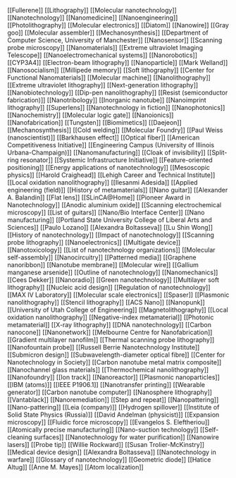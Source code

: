 [[Fullerene]]
[[Lithography]]
[[Molecular nanotechnology]]
[[Nanotechnology]]
[[Nanomedicine]]
[[Nanoengineering]]
[[Photolithography]]
[[Molecular electronics]]
[[Diatom]]
[[Nanowire]]
[[Gray goo]]
[[Molecular assembler]]
[[Mechanosynthesis]]
[[Department of Computer Science, University of Manchester]]
[[Nanosensor]]
[[Scanning probe microscopy]]
[[Nanomaterials]]
[[Extreme ultraviolet Imaging Telescope]]
[[Nanoelectromechanical systems]]
[[Nanorobotics]]
[[CYP3A4]]
[[Electron-beam lithography]]
[[Nanoparticle]]
[[Mark Welland]]
[[Nanosocialism]]
[[Millipede memory]]
[[Soft lithography]]
[[Center for Functional Nanomaterials]]
[[Molecular machine]]
[[Nanolithography]]
[[Extreme ultraviolet lithography]]
[[Next-generation lithography]]
[[Nanobiotechnology]]
[[Dip-pen nanolithography]]
[[Resist (semiconductor fabrication)]]
[[Nanotribology]]
[[Inorganic nanotube]]
[[Nanoimprint lithography]]
[[Superlens]]
[[Nanotechnology in fiction]]
[[Nanophotonics]]
[[Nanochemistry]]
[[Molecular logic gate]]
[[Nanoionics]]
[[Nanofabrication]]
[[Tungsten]]
[[Biomimetics]]
[[Daejeon]]
[[Mechanosynthesis]]
[[Cold welding]]
[[Molecular Foundry]]
[[Paul Weiss (nanoscientist)]]
[[Barkhausen effect]]
[[Optical fiber]]
[[American Competitiveness Initiative]]
[[Engineering Campus (University of Illinois Urbana-Champaign)]]
[[Nanomanufacturing]]
[[Cloak of invisibility]]
[[Split-ring resonator]]
[[Systemic Infrastructure Initiative]]
[[Feature-oriented positioning]]
[[Energy applications of nanotechnology]]
[[Mesoscopic physics]]
[[Harold Craighead]]
[[Lehigh Career and Technical Institute]]
[[Local oxidation nanolithography]]
[[Ilesanmi Adesida]]
[[Applied engineering (field)]]
[[History of metamaterials]]
[[Nano guitar]]
[[Alexander A. Balandin]]
[[Flat lens]]
[[SLinCA@Home]]
[[Pioneer Award in Nanotechnology]]
[[Anodic aluminium oxide]]
[[Scanning electrochemical microscopy]]
[[List of guitars]]
[[Nano/Bio Interface Center]]
[[Nano manufacturing]]
[[Portland State University College of Liberal Arts and Sciences]]
[[Paulo Lozano]]
[[Alexandra Boltasseva]]
[[Lu Shin Wong]]
[[History of nanotechnology]]
[[Impact of nanotechnology]]
[[Scanning probe lithography]]
[[Nanoelectronics]]
[[Multigate device]]
[[Nanotoxicology]]
[[List of nanotechnology organizations]]
[[Molecular self-assembly]]
[[Nanocircuitry]]
[[Patterned media]]
[[Graphene nanoribbon]]
[[Nanotube membrane]]
[[Molecular wire]]
[[Gallium manganese arsenide]]
[[Outline of nanotechnology]]
[[Nanomechanics]]
[[Cees Dekker]]
[[Nanoradio]]
[[Green nanotechnology]]
[[Multilayer soft lithography]]
[[Nucleic acid design]]
[[Regulation of nanotechnology]]
[[MAX IV Laboratory]]
[[Molecular scale electronics]]
[[Spaser]]
[[Plasmonic nanolithography]]
[[Stencil lithography]]
[[ACS Nano]]
[[Nanopunk]]
[[University of Utah College of Engineering]]
[[Magnetolithography]]
[[Local oxidation nanolithography]]
[[Negative-index metamaterial]]
[[Photonic metamaterial]]
[[X-ray lithography]]
[[DNA nanotechnology]]
[[Carbon nanocone]]
[[Nanonetwork]]
[[Melbourne Centre for Nanofabrication]]
[[Gradient multilayer nanofilm]]
[[Thermal scanning probe lithography]]
[[Nanofountain probe]]
[[Russell Berrie Nanotechnology Institute]]
[[Submicron design]]
[[Subwavelength-diameter optical fibre]]
[[Center for Nanotechnology in Society]]
[[Carbon nanotube metal matrix composite]]
[[Nanochannel glass materials]]
[[Thermochemical nanolithography]]
[[Nanofoundry]]
[[Ion track]]
[[Nanoreactor]]
[[Plasmonic nanoparticles]]
[[IBM (atoms)]]
[[IEEE P1906.1]]
[[Nanotransfer printing]]
[[Wearable generator]]
[[Carbon nanotube computer]]
[[Nanosphere lithography]]
[[Vantablack]]
[[Nanoremediation]]
[[Step and repeat]]
[[Nanopattering]]
[[Nano-pattering]]
[[Leia (company)]]
[[Hydrogen spillover]]
[[Institute of Solid State Physics (Russia)]]
[[David Andelman (physicist)]]
[[Expansion microscopy]]
[[Fluidic force microscopy]]
[[Evangelos S. Eleftheriou]]
[[Atomically precise manufacturing]]
[[Nano-suction technology]]
[[Self-cleaning surfaces]]
[[Nanotechnology for water purification]]
[[Nanowire lasers]]
[[Probe tip]]
[[Willie Rockward]]
[[Susan Trolier-McKinstry]]
[[Medical device design]]
[[Alexandra Boltasseva]]
[[Nanotechnology in warfare]]
[[Glossary of nanotechnology]]
[[Geometric diode]]
[[Hatice Altug]]
[[Anne M. Mayes]]
[[Atom localization]]
